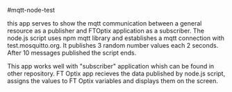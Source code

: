 #mqtt-node-test

this app serves to show the mqtt communication between a general resource as a publisher and FTOptix application as a subscriber. 
The node.js script uses npm mqtt library and establishes a mqtt connection with test.mosquitto.org.
It publishes 3 random number values each 2 seconds. After 10 messages published the script ends.

This app works well with "subscriber" application whish can be found in other repository. 
FT Optix app recieves the data published by node.js script, assigns the values to FT Optix variables and displays them on the screen.

